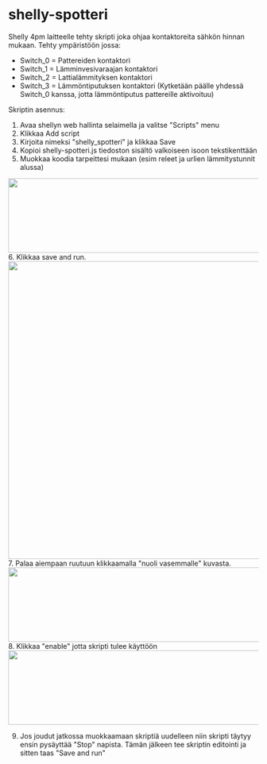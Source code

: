 # shelly-spotteri
Shelly 4pm laitteelle tehty skripti joka ohjaa kontaktoreita sähkön hinnan mukaan.
Tehty ympäristöön jossa:
- Switch_0 = Pattereiden kontaktori
- Switch_1 = Lämminvesivaraajan kontaktori
- Switch_2 = Lattialämmityksen kontaktori
- Switch_3 = Lämmöntiputuksen kontaktori
(Kytketään päälle yhdessä Switch_0 kanssa, jotta lämmöntiputus pattereille aktivoituu)

Skriptin asennus:
1. Avaa shellyn web hallinta selaimella ja valitse "Scripts" menu
2. Klikkaa Add script
3. Kirjoita nimeksi "shelly_spotteri" ja klikkaa Save
4. Kopioi shelly-spotteri.js tiedoston sisältö valkoiseen isoon tekstikenttään
5. Muokkaa koodia tarpeittesi mukaan (esim releet ja urlien lämmitystunnit alussa)
<img src="https://user-images.githubusercontent.com/5729471/199428485-e11ff5bc-5c51-4f08-95d7-bb2d403b0fa8.png" width="600" height="150">
6. Klikkaa save and run.
<img src="https://user-images.githubusercontent.com/5729471/199425810-8dfd4d6c-bc7f-4e9d-b1c4-a1009d4d8d13.png" width="600" height="600">
7. Palaa aiempaan ruutuun klikkaamalla "nuoli vasemmalle" kuvasta.
<img src="https://user-images.githubusercontent.com/5729471/199427340-6cfa81ff-eca9-4009-b4ce-f46ec64f7aa7.png" width="600" height="150">
8. Klikkaa "enable" jotta skripti tulee käyttöön
<img src="https://user-images.githubusercontent.com/5729471/199426757-96a11543-b343-4ab0-859d-e2c4aea124e0.png" width="600" height="150">

9. Jos joudut jatkossa muokkaamaan skriptiä uudelleen niin skripti täytyy ensin pysäyttää "Stop" napista. Tämän jälkeen tee skriptin editointi ja sitten taas "Save and run"
